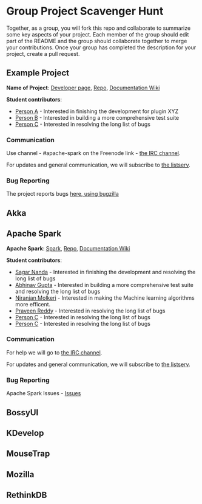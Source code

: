 # Group Project Scavenger Hunt

Together, as a group, you will fork this repo and collaborate to summarize some key aspects of your project. Each member of the group should edit part of the README and the group should collaborate together to merge your contributions. Once your group has completed the description for your project, create a pull request.

## Example Project

**Name of Project**: [Developer page](#), [Repo](#), [Documentation Wiki](#)

**Student contributors**:

* [Person A](#) - Interested in finishing the development for plugin XYZ
* [Person B](#) - Interested in building a more comprehensive test suite
* [Person C](#) - Interested in resolving the long list of bugs

### Communication

Use channel - #apache-spark on the Freenode link - [the IRC channel](https://webchat.freenode.net/). 

For updates and general communication, we will subscribe to [the listserv](#).

### Bug Reporting

The project reports bugs [here, using bugzilla](#)

## Akka

## Apache Spark
**Apache Spark**: [Spark](http://spark.apache.org), [Repo](https://github.com/apache/spark), [Documentation Wiki](https://cwiki.apache.org/confluence/display/SPARK/Wiki+Homepage)

**Student contributors**:

* [Sagar Nanda](https://github.com/sagarnanda) - Interested in finishing the development and resolving the long list of bugs
* [Abhinav Gupta](https://github.com/abhi951990) - Interested in building a more comprehensive test suite and resolving the long list of bugs
* [Niranjan Molkeri](https://github.com/nmolkeri) - Interested in making the Machine learning algorithms more efficent.
* [Praveen Reddy](#) - Interested in resolving the long list of bugs
* [Person C](#) - Interested in resolving the long list of bugs
* [Person C](#) - Interested in resolving the long list of bugs

### Communication

For help we will go to [the IRC channel](#). 

For updates and general communication, we will subscribe to [the listserv](#).

### Bug Reporting

Apache Spark Issues - [Issues](https://issues.apache.org/jira/browse/SPARK/?selectedTab=com.atlassian.jira.jira-projects-plugin:summary-panel)

## BossyUI

## KDevelop

## MouseTrap

## Mozilla

## RethinkDB
